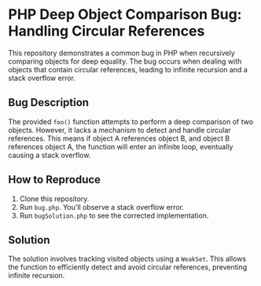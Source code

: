 # PHP Deep Object Comparison Bug: Handling Circular References

This repository demonstrates a common bug in PHP when recursively comparing objects for deep equality. The bug occurs when dealing with objects that contain circular references, leading to infinite recursion and a stack overflow error.

## Bug Description

The provided `foo()` function attempts to perform a deep comparison of two objects.  However, it lacks a mechanism to detect and handle circular references. This means if object A references object B, and object B references object A, the function will enter an infinite loop, eventually causing a stack overflow.

## How to Reproduce

1. Clone this repository.
2. Run `bug.php`.  You'll observe a stack overflow error.
3. Run `bugSolution.php` to see the corrected implementation.

## Solution

The solution involves tracking visited objects using a `WeakSet`. This allows the function to efficiently detect and avoid circular references, preventing infinite recursion.